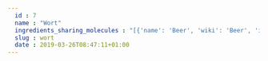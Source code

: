 ```yaml
---
  id : 7
  name : "Wort"
  ingredients_sharing_molecules : "[{'name': 'Beer', 'wiki': 'Beer', 'id': 9, 'category': 'Beverage Alcoholic', 'common_molecules': [7151, 6560, 12232, 8163, 9256, 798, 7909, 11552, 18827, 5282726, 17100, 999, 8180, 3893, 8027, 7144, 13187, 7710, 7824, 643820, 135, 26808, 8468, 379, 5281, 11005, 10430, 5352905, 612, 8063, 5321950, 7654, 996, 14079, 62453, 5284507, 32065, 12097, 61712, 8093, 7976, 8158, 1183, 5284421, 332, 9862, 1068, 445639, 853433, 998]}, {'name': 'Tea', 'wiki': 'Tea', 'id': 310, 'category': 'Plant', 'common_molecules': [11552, 332, 8163, 798, 7909, 6560, 18827, 17100, 999, 8180, 3893, 8027, 31260, 7362, 7144, 13187, 7710, 5370602, 7824, 12587, 8785, 643820, 19602, 26808, 379, 5281, 11005, 10430, 612, 8063, 5321950, 7654, 5284507, 996, 14079, 62453, 8091, 32065, 12097, 8093, 7976, 8158, 1183, 9862, 1068, 445639, 853433, 998]}, {'name': 'Cognac Brandy', 'wiki': 'Cognac', 'id': 17, 'category': 'Beverage Alcoholic', 'common_molecules': [7151, 6560, 998, 12232, 8163, 5321950, 7909, 11552, 18827, 17100, 999, 8180, 3893, 31260, 7362, 13187, 7710, 643820, 135, 5283316, 8468, 379, 5281, 11005, 10430, 612, 8063, 7654, 5284507, 996, 62453, 8091, 12097, 8093, 9256, 8158, 1183, 5284421, 332, 9862, 445639, 11622]}, {'name': 'Rice', 'wiki': 'Rice', 'id': 55, 'category': 'Cereal', 'common_molecules': [11552, 998, 12232, 8163, 9256, 798, 18827, 17100, 999, 8180, 3893, 8027, 31260, 7362, 13187, 7710, 12587, 19602, 26808, 8468, 379, 5281, 11005, 10430, 996, 8063, 7654, 62453, 5284507, 12097, 8093, 7976, 8158, 1183, 5284421, 332, 9862, 1068, 445639, 5283316, 853433, 11622]}, {'name': 'Malt', 'wiki': 'Malt', 'id': 53, 'category': 'Cereal', 'common_molecules': [7151, 6560, 12232, 9256, 798, 11552, 18827, 12748, 999, 5283316, 3893, 8027, 31260, 7362, 7144, 7710, 5370602, 12587, 8785, 19602, 26808, 379, 5281, 11005, 10430, 996, 8063, 998, 14079, 62453, 32065, 12097, 8093, 7976, 5321950, 1183, 5284421, 332, 1068, 445639, 853433]}]"
  slug : wort
  date : 2019-03-26T08:47:11+01:00
---
```



